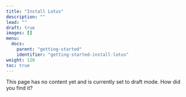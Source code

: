 ```yaml
---
title: "Install Lotus"
description: ""
lead: ""
draft: true
images: []
menu:
  docs:
    parent: "getting-started"
    identifier: "getting-started-install-lotus"
weight: 120
toc: true
---
```


This page has no content yet and is currently set to draft mode. How did you find it?

